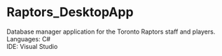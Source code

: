 # Raptors_DesktopApp
Database manager application for the Toronto Raptors staff and players.
Languages: C#<br/>
IDE: Visual Studio
